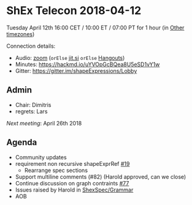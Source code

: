 # ShEx Telecon 2018-04-12

Tuesday April 12th 16:00 CET / 10:00 ET / 07:00 PT for 1 hour (in [Other timezones](https://www.timeanddate.com/worldclock/fixedtime.html?msg=ShEx+CG&iso=20180412T16&p1=195&ah=1))

Connection details:

* Audio: [zoom](https://zoom.us/j/441496948) (`orElse` [jit.si](https://meet.jit.si/ShEx) `orElse` [Hangouts](http://tinyurl.com/ShEx-hangouts))
* Minutes: https://hackmd.io/uYVOpGcBQea8U5eSD1vY1w
* Gitter: https://gitter.im/shapeExpressions/Lobby

## Admin

 * Chair: Dimitris
 * regrets: Lars

*Next meeting*: April 26th 2018

## Agenda
 * Community updates 
 * requirement non recursive shapeExprRef [#19](https://github.com/shexSpec/spec/pull/19)
   * Rearrange spec sections
 * Support multiline comments (#82) (Harold approved, can we close)
 * Continue discussion on graph contraints [#77](https://github.com/shexSpec/shex/issues/77)
 * Issues raised by Harold in [ShexSpec/Grammar](https://github.com/shexSpec/grammar/issues)
 * AOB 
